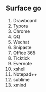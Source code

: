 ## Surface go
1. Drawboard
2. Typora
3. Chrome
4. QQ
5. Wechat
6. Snipaste
7. Office 365
8. Ticktick
9. Evernote
10. xshell
11. Notepad++
12. sublime
13. xmind
